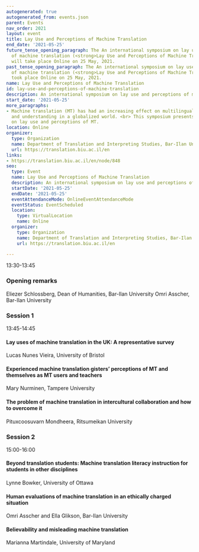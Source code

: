 ```yaml
---
autogenerated: true
autogenerated_from: events.json
parent: Events
nav_order: 2021
layout: event
title: Lay Use and Perceptions of Machine Translation
end_date: '2021-05-25'
future_tense_opening_paragraph: The An international symposium on lay use and perceptions
  of machine translation (<strong>Lay Use and Perceptions of Machine Translation</strong>)
  will take place Online on 25 May, 2021.
past_tense_opening_paragraph: The An international symposium on lay use and perceptions
  of machine translation (<strong>Lay Use and Perceptions of Machine Translation</strong>)
  took place Online on 25 May, 2021.
name: Lay Use and Perceptions of Machine Translation
id: lay-use-and-perceptions-of-machine-translation
description: An international symposium on lay use and perceptions of machine translation
start_date: '2021-05-25'
more_paragraphs:
- Machine translation (MT) has had an increasing effect on multilingual communication
  and understanding in a globalized world. <br> This symposium presents emerging research
  on lay use and perceptions of MT.
location: Online
organizer:
  type: Organization
  name: Department of Translation and Interpreting Studies, Bar-Ilan University
  url: https://translation.biu.ac.il/en
links:
- https://translation.biu.ac.il/en/node/848
seo:
  type: Event
  name: Lay Use and Perceptions of Machine Translation
  description: An international symposium on lay use and perceptions of machine translation
  startDate: '2021-05-25'
  endDate: '2021-05-25'
  eventAttendanceMode: OnlineEventAttendanceMode
  eventStatus: EventScheduled
  location:
    type: VirtualLocation
    name: Online
  organizer:
    type: Organization
    name: Department of Translation and Interpreting Studies, Bar-Ilan University
    url: https://translation.biu.ac.il/en

---
```

13:30-13:45
### Opening remarks
Eliezer Schlossberg, Dean of Humanities, Bar-Ilan University
Omri Asscher, Bar-Ilan University

### Session 1
13:45-14:45
#### Lay uses of machine translation in the UK: A representative survey
Lucas Nunes Vieira, University of Bristol

#### Experienced machine translation gisters’ perceptions of MT and themselves as MT users and teachers
Mary Nurminen, Tampere University

#### The problem of machine translation in intercultural collaboration and how to overcome it
Pituxcoosuvarn Mondheera, Ritsumeikan University


### Session 2
15:00-16:00

#### Beyond translation students: Machine translation literacy instruction for students in other disciplines
Lynne Bowker, University of Ottawa

#### Human evaluations of machine translation in an ethically charged situation
Omri Asscher and Ella Glikson, Bar-Ilan University

#### Believability and misleading machine translation
Marianna Martindale, University of Maryland
